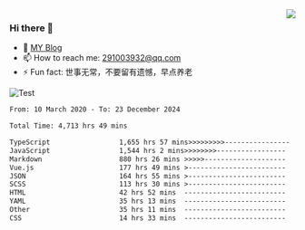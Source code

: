 <img align='right' src='https://github-readme-stats.vercel.app/api?username=niaogege&show_icons=true&theme=radical'/>

### Hi there 👋

- 🌱 [MY Blog](https://bythewayer.com/)
- 📫 How to reach me: 291003932@qq.com
- ⚡ Fun fact:  世事无常，不要留有遗憾，早点养老

![Test](https://github-readme-stats.vercel.app/api/top-langs/?username=niaogege&layout=compact)

<!--START_SECTION:waka-->

```txt
From: 10 March 2020 - To: 23 December 2024

Total Time: 4,713 hrs 49 mins

TypeScript                 1,655 hrs 57 mins>>>>>>>>>----------------   35.13 %
JavaScript                 1,544 hrs 2 mins>>>>>>>>-----------------   32.76 %
Markdown                   880 hrs 26 mins >>>>>--------------------   18.68 %
Vue.js                     177 hrs 49 mins >------------------------   03.77 %
JSON                       164 hrs 55 mins >------------------------   03.50 %
SCSS                       113 hrs 30 mins >------------------------   02.41 %
HTML                       42 hrs 52 mins  -------------------------   00.91 %
YAML                       35 hrs 13 mins  -------------------------   00.75 %
Other                      35 hrs 11 mins  -------------------------   00.75 %
CSS                        14 hrs 33 mins  -------------------------   00.31 %
```

<!--END_SECTION:waka-->
